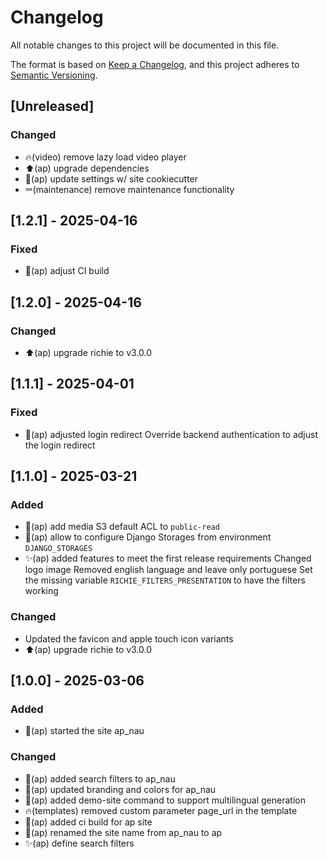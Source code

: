 # Changelog

All notable changes to this project will be documented in this file.

The format is based on [Keep a Changelog](https://keepachangelog.com/en/1.0.0/),
and this project adheres to [Semantic
Versioning](https://semver.org/spec/v2.0.0.html).

## [Unreleased]

### Changed

- 🔥(video) remove lazy load video player
- ⬆️(ap) upgrade dependencies
- 🔧(ap) update settings w/ site cookiecutter
- ⚰️(maintenance) remove maintenance functionality

## [1.2.1] - 2025-04-16

### Fixed

- 💚(ap) adjust CI build

## [1.2.0] - 2025-04-16

### Changed

- ⬆️(ap) upgrade richie to v3.0.0

## [1.1.1] - 2025-04-01

### Fixed

- 🐛(ap) adjusted login redirect
  Override backend authentication to adjust the 
  login redirect 

## [1.1.0] - 2025-03-21

### Added

- 🔧(ap) add media S3 default ACL to `public-read`
- 🔧(ap) allow to configure Django Storages from environment `DJANGO_STORAGES`
- ✨(ap) added features to meet the first release requirements
  Changed logo image
  Removed english language and leave only portuguese
  Set the missing variable `RICHIE_FILTERS_PRESENTATION`
  to have the filters working

### Changed
- Updated the favicon and apple touch icon variants
- ⬆️(ap) upgrade richie to v3.0.0

## [1.0.0] - 2025-03-06

### Added 

- 🎉(ap) started the site ap_nau

### Changed

- 🚧(ap) added search filters to ap_nau
- 💄(ap) updated branding and colors for ap_nau
- 🚧(ap) added demo-site command to support multilingual generation
- 🔥(templates) removed custom parameter page_url in the template
- 👷(ap) added ci build for ap site
- 🚚(ap) renamed the site name from ap_nau to ap
- ✨(ap) define search filters
